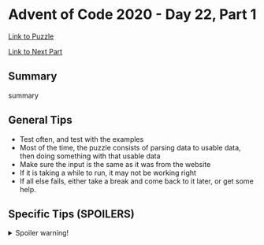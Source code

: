# Advent of Code 2020 - Day 22, Part 1

[Link to Puzzle](https://adventofcode.com/2020/day/22)

[Link to Next Part](https://github.com/CodingAP/unofficial-aoc-syllabus/blob/main/years/2020/day22/part2.md)

## Summary
summary

## General Tips
- Test often, and test with the examples
- Most of the time, the puzzle consists of parsing data to usable data, then doing something with that usable data
- Make sure the input is the same as it was from the website
- If it is taking a while to run, it may not be working right
- If all else fails, either take a break and come back to it later, or get some help.

## Specific Tips (SPOILERS)
<details> <summary>Spoiler warning!</summary>

specific tips

</details>